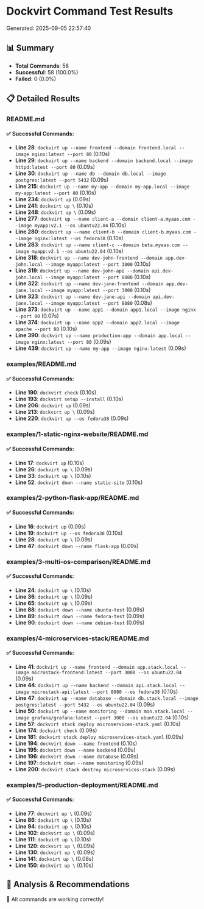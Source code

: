 # Dockvirt Command Test Results

Generated: 2025-09-05 22:57:40

## 📊 Summary

- **Total Commands**: 58
- **Successful**: 58 (100.0%)
- **Failed**: 0 (0.0%)

## 📋 Detailed Results

### README.md

#### ✅ Successful Commands:
- **Line 28**: `dockvirt up --name frontend --domain frontend.local --image nginx:latest --port 80` (0.10s)
- **Line 29**: `dockvirt up --name backend --domain backend.local --image httpd:latest --port 80` (0.09s)
- **Line 30**: `dockvirt up --name db --domain db.local --image postgres:latest --port 5432` (0.09s)
- **Line 215**: `dockvirt up --name my-app --domain my-app.local --image my-app:latest --port 80` (0.10s)
- **Line 234**: `dockvirt up` (0.09s)
- **Line 241**: `dockvirt up \` (0.10s)
- **Line 248**: `dockvirt up \` (0.09s)
- **Line 277**: `dockvirt up --name client-a --domain client-a.myaas.com --image myapp:v2.1 --os ubuntu22.04` (0.10s)
- **Line 280**: `dockvirt up --name client-b --domain client-b.myaas.com --image nginx:latest --os fedora38` (0.10s)
- **Line 283**: `dockvirt up --name client-c --domain beta.myaas.com --image myapp:v2.1 --os ubuntu22.04` (0.10s)
- **Line 318**: `dockvirt up --name dev-john-frontend --domain app.dev-john.local --image myapp:latest --port 3000` (0.10s)
- **Line 319**: `dockvirt up --name dev-john-api --domain api.dev-john.local --image myapp:latest --port 8080` (0.10s)
- **Line 322**: `dockvirt up --name dev-jane-frontend --domain app.dev-jane.local --image myapp:latest --port 3000` (0.10s)
- **Line 323**: `dockvirt up --name dev-jane-api --domain api.dev-jane.local --image myapp:latest --port 8080` (0.08s)
- **Line 373**: `dockvirt up --name app1 --domain app1.local --image nginx --port 80` (0.07s)
- **Line 374**: `dockvirt up --name app2 --domain app2.local --image apache --port 80` (0.10s)
- **Line 390**: `dockvirt up --name production-app --domain app.local --image nginx:latest --port 80` (0.09s)
- **Line 439**: `dockvirt up --name my-app --image nginx:latest` (0.09s)

### examples/README.md

#### ✅ Successful Commands:
- **Line 190**: `dockvirt check` (0.10s)
- **Line 193**: `dockvirt setup --install` (0.10s)
- **Line 206**: `dockvirt up` (0.09s)
- **Line 213**: `dockvirt up \` (0.09s)
- **Line 220**: `dockvirt up --os fedora38` (0.09s)

### examples/1-static-nginx-website/README.md

#### ✅ Successful Commands:
- **Line 17**: `dockvirt up` (0.10s)
- **Line 26**: `dockvirt up \` (0.09s)
- **Line 33**: `dockvirt up \` (0.10s)
- **Line 52**: `dockvirt down --name static-site` (0.10s)

### examples/2-python-flask-app/README.md

#### ✅ Successful Commands:
- **Line 16**: `dockvirt up` (0.09s)
- **Line 19**: `dockvirt up --os fedora38` (0.10s)
- **Line 28**: `dockvirt up \` (0.09s)
- **Line 47**: `dockvirt down --name flask-app` (0.09s)

### examples/3-multi-os-comparison/README.md

#### ✅ Successful Commands:
- **Line 24**: `dockvirt up \` (0.10s)
- **Line 36**: `dockvirt up \` (0.09s)
- **Line 65**: `dockvirt up \` (0.09s)
- **Line 88**: `dockvirt down --name ubuntu-test` (0.09s)
- **Line 89**: `dockvirt down --name fedora-test` (0.09s)
- **Line 90**: `dockvirt down --name debian-test` (0.09s)

### examples/4-microservices-stack/README.md

#### ✅ Successful Commands:
- **Line 41**: `dockvirt up --name frontend --domain app.stack.local --image microstack-frontend:latest --port 3000 --os ubuntu22.04` (0.09s)
- **Line 44**: `dockvirt up --name backend --domain api.stack.local --image microstack-api:latest --port 8080 --os fedora38` (0.10s)
- **Line 47**: `dockvirt up --name database --domain db.stack.local --image postgres:latest --port 5432 --os ubuntu22.04` (0.09s)
- **Line 50**: `dockvirt up --name monitoring --domain mon.stack.local --image grafana/grafana:latest --port 3000 --os ubuntu22.04` (0.10s)
- **Line 57**: `dockvirt stack deploy microservices-stack.yaml` (0.10s)
- **Line 174**: `dockvirt check` (0.09s)
- **Line 181**: `dockvirt stack deploy microservices-stack.yaml` (0.09s)
- **Line 194**: `dockvirt down --name frontend` (0.10s)
- **Line 195**: `dockvirt down --name backend` (0.09s)
- **Line 196**: `dockvirt down --name database` (0.09s)
- **Line 197**: `dockvirt down --name monitoring` (0.09s)
- **Line 200**: `dockvirt stack destroy microservices-stack` (0.09s)

### examples/5-production-deployment/README.md

#### ✅ Successful Commands:
- **Line 77**: `dockvirt up \` (0.09s)
- **Line 86**: `dockvirt up \` (0.10s)
- **Line 94**: `dockvirt up \` (0.10s)
- **Line 102**: `dockvirt up \` (0.09s)
- **Line 111**: `dockvirt up \` (0.10s)
- **Line 120**: `dockvirt up \` (0.09s)
- **Line 130**: `dockvirt up \` (0.09s)
- **Line 141**: `dockvirt up \` (0.08s)
- **Line 150**: `dockvirt up \` (0.10s)

## 🔧 Analysis & Recommendations

🎉 All commands are working correctly!